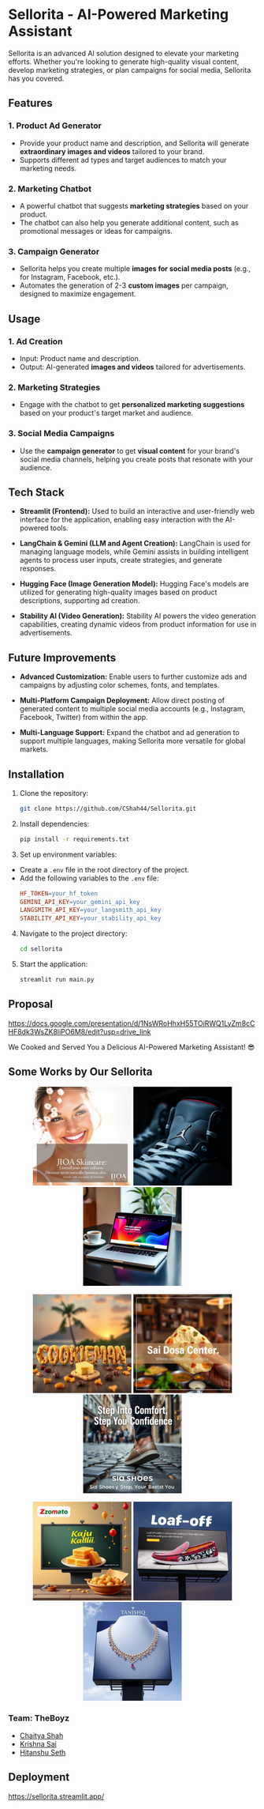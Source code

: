 # Sellorita - AI-Powered Marketing Assistant

Sellorita is an advanced AI solution designed to elevate your marketing efforts. Whether you're looking to generate high-quality visual content, develop marketing strategies, or plan campaigns for social media, Sellorita has you covered.

## Features

### 1. **Product Ad Generator**

- Provide your product name and description, and Sellorita will generate **extraordinary images and videos** tailored to your brand.
- Supports different ad types and target audiences to match your marketing needs.

### 2. **Marketing Chatbot**

- A powerful chatbot that suggests **marketing strategies** based on your product.
- The chatbot can also help you generate additional content, such as promotional messages or ideas for campaigns.

### 3. **Campaign Generator**

- Sellorita helps you create multiple **images for social media posts** (e.g., for Instagram, Facebook, etc.).
- Automates the generation of 2-3 **custom images** per campaign, designed to maximize engagement.

## Usage

### 1. **Ad Creation**

- Input: Product name and description.
- Output: AI-generated **images and videos** tailored for advertisements.

### 2. **Marketing Strategies**

- Engage with the chatbot to get **personalized marketing suggestions** based on your product's target market and audience.

### 3. **Social Media Campaigns**

- Use the **campaign generator** to get **visual content** for your brand's social media channels, helping you create posts that resonate with your audience.

## Tech Stack

- **Streamlit (Frontend):** Used to build an interactive and user-friendly web interface for the application, enabling easy interaction with the AI-powered tools.

- **LangChain & Gemini (LLM and Agent Creation):** LangChain is used for managing language models, while Gemini assists in building intelligent agents to process user inputs, create strategies, and generate responses.

- **Hugging Face (Image Generation Model):** Hugging Face's models are utilized for generating high-quality images based on product descriptions, supporting ad creation.

- **Stability AI (Video Generation):** Stability AI powers the video generation capabilities, creating dynamic videos from product information for use in advertisements.

## Future Improvements

- **Advanced Customization:** Enable users to further customize ads and campaigns by adjusting color schemes, fonts, and templates.

- **Multi-Platform Campaign Deployment:** Allow direct posting of generated content to multiple social media accounts (e.g., Instagram, Facebook, Twitter) from within the app.

- **Multi-Language Support:** Expand the chatbot and ad generation to support multiple languages, making Sellorita more versatile for global markets.

## Installation

1. Clone the repository:
   ```bash
   git clone https://github.com/CShah44/Sellorita.git
   ```
2. Install dependencies:
   ```bash
   pip install -r requirements.txt
   ```
3. Set up environment variables:

- Create a `.env` file in the root directory of the project.
- Add the following variables to the `.env` file:
  ```makefile
  HF_TOKEN=your_hf_token
  GEMINI_API_KEY=your_gemini_api_key
  LANGSMITH_API_KEY=your_langsmith_api_key
  STABILITY_API_KEY=your_stability_api_key
  ```

4. Navigate to the project directory:
   ```bash
   cd sellorita
   ```
5. Start the application:
   ```bash
   streamlit run main.py
   ```

## Proposal

https://docs.google.com/presentation/d/1NsWRoHhxH55TOiRWQ1LyZm8cCHF8dk3WsZK8liPO6M8/edit?usp=drive_link

We Cooked and Served You a Delicious AI-Powered Marketing Assistant! 😎

## Some Works by Our Sellorita

<p align="center">
  <img src="./Results/1.png" alt="Ad Image 1" width="200"/>
  <img src="./Results/2.png" alt="Ad Image 2" width="200"/>
  <img src="./Results/3.png" alt="Ad Image 3" width="200"/>
</p>

<p align="center">
  <img src="./Results/4.jpeg" alt="Ad Image 4" width="200"/>
  <img src="./Results/5.png" alt="Ad Image 5" width="200"/>
  <img src="./Results/6.png" alt="Ad Image 6" width="200"/>
</p>

<p align="center">
  <img src="./Results/7.png" alt="Ad Image 7" width="200"/>
  <img src="./Results/8.png" alt="Ad Image 8" width="200"/>
  <img src="./Results/9.png" alt="Ad Image 9" width="200"/>
</p>

### Team: TheBoyz

- [Chaitya Shah](https://github.com/CShah44)
- [Krishna Sai](https://github.com/melohub-xbit/)
- [Hitanshu Seth](https://github.com/Hitanshu078)

## Deployment

https://sellorita.streamlit.app/

